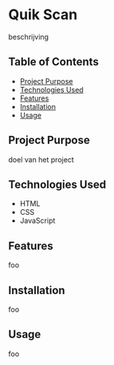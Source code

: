 # Quik Scan
beschrijving

## Table of Contents
- [Project Purpose](#project-purpose)
- [Technologies Used](#technologies-used)
- [Features](#features)
- [Installation](#installation)
- [Usage](#usage)

## Project Purpose
doel van het project

## Technologies Used
- HTML
- CSS
- JavaScript

## Features
foo

## Installation
foo

## Usage
foo